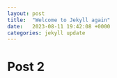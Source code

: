 ```yaml
---
layout: post
title:  "Welcome to Jekyll again"
date:   2023-08-11 19:42:08 +0000
categories: jekyll update
---
```


# Post 2

